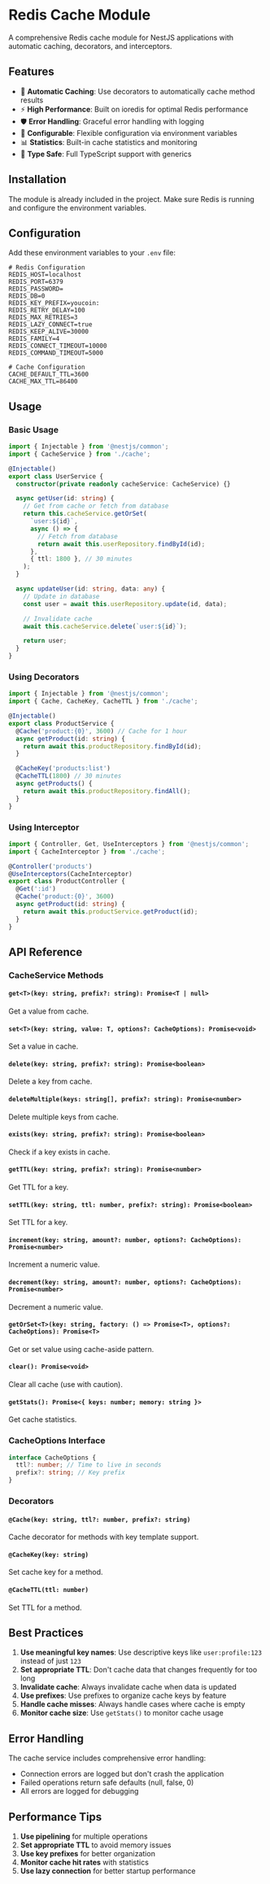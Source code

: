 # Redis Cache Module

A comprehensive Redis cache module for NestJS applications with automatic caching, decorators, and interceptors.

## Features

- 🔄 **Automatic Caching**: Use decorators to automatically cache method results
- ⚡ **High Performance**: Built on ioredis for optimal Redis performance
- 🛡️ **Error Handling**: Graceful error handling with logging
- 🔧 **Configurable**: Flexible configuration via environment variables
- 📊 **Statistics**: Built-in cache statistics and monitoring
- 🎯 **Type Safe**: Full TypeScript support with generics

## Installation

The module is already included in the project. Make sure Redis is running and configure the environment variables.

## Configuration

Add these environment variables to your `.env` file:

```env
# Redis Configuration
REDIS_HOST=localhost
REDIS_PORT=6379
REDIS_PASSWORD=
REDIS_DB=0
REDIS_KEY_PREFIX=youcoin:
REDIS_RETRY_DELAY=100
REDIS_MAX_RETRIES=3
REDIS_LAZY_CONNECT=true
REDIS_KEEP_ALIVE=30000
REDIS_FAMILY=4
REDIS_CONNECT_TIMEOUT=10000
REDIS_COMMAND_TIMEOUT=5000

# Cache Configuration
CACHE_DEFAULT_TTL=3600
CACHE_MAX_TTL=86400
```

## Usage

### Basic Usage

```typescript
import { Injectable } from '@nestjs/common';
import { CacheService } from './cache';

@Injectable()
export class UserService {
  constructor(private readonly cacheService: CacheService) {}

  async getUser(id: string) {
    // Get from cache or fetch from database
    return this.cacheService.getOrSet(
      `user:${id}`,
      async () => {
        // Fetch from database
        return await this.userRepository.findById(id);
      },
      { ttl: 1800 }, // 30 minutes
    );
  }

  async updateUser(id: string, data: any) {
    // Update in database
    const user = await this.userRepository.update(id, data);

    // Invalidate cache
    await this.cacheService.delete(`user:${id}`);

    return user;
  }
}
```

### Using Decorators

```typescript
import { Injectable } from '@nestjs/common';
import { Cache, CacheKey, CacheTTL } from './cache';

@Injectable()
export class ProductService {
  @Cache('product:{0}', 3600) // Cache for 1 hour
  async getProduct(id: string) {
    return await this.productRepository.findById(id);
  }

  @CacheKey('products:list')
  @CacheTTL(1800) // 30 minutes
  async getProducts() {
    return await this.productRepository.findAll();
  }
}
```

### Using Interceptor

```typescript
import { Controller, Get, UseInterceptors } from '@nestjs/common';
import { CacheInterceptor } from './cache';

@Controller('products')
@UseInterceptors(CacheInterceptor)
export class ProductController {
  @Get(':id')
  @Cache('product:{0}', 3600)
  async getProduct(id: string) {
    return await this.productService.getProduct(id);
  }
}
```

## API Reference

### CacheService Methods

#### `get<T>(key: string, prefix?: string): Promise<T | null>`

Get a value from cache.

#### `set<T>(key: string, value: T, options?: CacheOptions): Promise<void>`

Set a value in cache.

#### `delete(key: string, prefix?: string): Promise<boolean>`

Delete a key from cache.

#### `deleteMultiple(keys: string[], prefix?: string): Promise<number>`

Delete multiple keys from cache.

#### `exists(key: string, prefix?: string): Promise<boolean>`

Check if a key exists in cache.

#### `getTTL(key: string, prefix?: string): Promise<number>`

Get TTL for a key.

#### `setTTL(key: string, ttl: number, prefix?: string): Promise<boolean>`

Set TTL for a key.

#### `increment(key: string, amount?: number, options?: CacheOptions): Promise<number>`

Increment a numeric value.

#### `decrement(key: string, amount?: number, options?: CacheOptions): Promise<number>`

Decrement a numeric value.

#### `getOrSet<T>(key: string, factory: () => Promise<T>, options?: CacheOptions): Promise<T>`

Get or set value using cache-aside pattern.

#### `clear(): Promise<void>`

Clear all cache (use with caution).

#### `getStats(): Promise<{ keys: number; memory: string }>`

Get cache statistics.

### CacheOptions Interface

```typescript
interface CacheOptions {
  ttl?: number; // Time to live in seconds
  prefix?: string; // Key prefix
}
```

### Decorators

#### `@Cache(key: string, ttl?: number, prefix?: string)`

Cache decorator for methods with key template support.

#### `@CacheKey(key: string)`

Set cache key for a method.

#### `@CacheTTL(ttl: number)`

Set TTL for a method.

## Best Practices

1. **Use meaningful key names**: Use descriptive keys like `user:profile:123` instead of just `123`
2. **Set appropriate TTL**: Don't cache data that changes frequently for too long
3. **Invalidate cache**: Always invalidate cache when data is updated
4. **Use prefixes**: Use prefixes to organize cache keys by feature
5. **Handle cache misses**: Always handle cases where cache is empty
6. **Monitor cache size**: Use `getStats()` to monitor cache usage

## Error Handling

The cache service includes comprehensive error handling:

- Connection errors are logged but don't crash the application
- Failed operations return safe defaults (null, false, 0)
- All errors are logged for debugging

## Performance Tips

1. **Use pipelining** for multiple operations
2. **Set appropriate TTL** to avoid memory issues
3. **Use key prefixes** for better organization
4. **Monitor cache hit rates** with statistics
5. **Use lazy connection** for better startup performance
